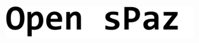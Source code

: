 ![Banner](https://github.com/lospaz/lospaz.github.io/blob/b31258cae3d6bc6e00039251e69c0c9310cc6313/assets/banner_gif.gif?raw=true)